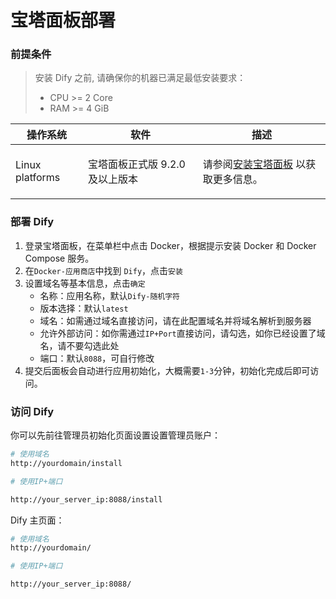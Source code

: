 # 宝塔面板部署

### 前提条件

> 安装 Dify 之前, 请确保你的机器已满足最低安装要求：
>
> * CPU >= 2 Core
> * RAM >= 4 GiB

| 操作系统                   | 软件                                 | 描述                                                                                |
| -------------------------- | ------------------------------------ | ------------------------------------------------------------------------------------|
| Linux platforms            | <p>宝塔面板正式版 9.2.0 及以上版本</p> | 请参阅[安装宝塔面板](https://www.bt.cn/new/download.html)  以获取更多信息。            |

### 部署 Dify
1. 登录宝塔面板，在菜单栏中点击 Docker，根据提示安装 Docker 和 Docker Compose 服务。
2. 在`Docker-应用商店`中找到 `Dify`，点击`安装`
3. 设置域名等基本信息，点击`确定`
   - 名称：应用名称，默认`Dify-随机字符`
   - 版本选择：默认`latest`
   - 域名：如需通过域名直接访问，请在此配置域名并将域名解析到服务器
   - 允许外部访问：如你需通过`IP+Port`直接访问，请勾选，如你已经设置了域名，请不要勾选此处
   - 端口：默认`8088`，可自行修改
4. 提交后面板会自动进行应用初始化，大概需要`1-3`分钟，初始化完成后即可访问。

### 访问 Dify

你可以先前往管理员初始化页面设置设置管理员账户：

```bash
# 使用域名
http://yourdomain/install

# 使用IP+端口

http://your_server_ip:8088/install
```

Dify 主页面：

```bash
# 使用域名
http://yourdomain/

# 使用IP+端口

http://your_server_ip:8088/
```

